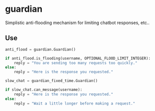 # guardian
Simplistic anti-flooding mechanism for limiting chatbot responses, etc..

## Use

```python
anti_flood = guardian.Guardian()

if anti_flood.is_flooding(username, OPTIONAL_FLOOD_LIMIT_INTEGER):
    reply = "You are sending too many requests too quickly."
else:
    reply = "Here is the response you requested."
```

```python
slow_chat = guardian_fixed_time.Guardian()

if slow_chat.can_message(username):
    reply = "Here is the response you requested."
else:
    reply = "Wait a little longer before making a request."
```
